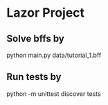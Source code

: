 # Lazor Project

## Solve bffs by

python main.py data/tutorial_1.bff

## Run tests by

python -m unittest discover tests
